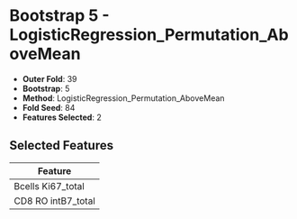 # Bootstrap 5 - LogisticRegression_Permutation_AboveMean

- **Outer Fold**: 39
- **Bootstrap**: 5
- **Method**: LogisticRegression_Permutation_AboveMean
- **Fold Seed**: 84
- **Features Selected**: 2

## Selected Features

| Feature |
|---------|
| Bcells Ki67_total |
| CD8 RO intB7_total |
